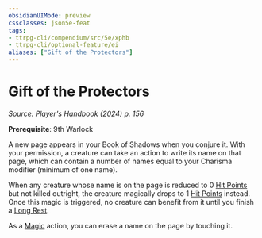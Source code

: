 ```yaml
---
obsidianUIMode: preview
cssclasses: json5e-feat
tags:
- ttrpg-cli/compendium/src/5e/xphb
- ttrpg-cli/optional-feature/ei
aliases: ["Gift of the Protectors"]
---
```

# Gift of the Protectors
*Source: Player's Handbook (2024) p. 156*  

**Prerequisite**: 9th Warlock

A new page appears in your Book of Shadows when you conjure it. With your permission, a creature can take an action to write its name on that page, which can contain a number of names equal to your Charisma modifier (minimum of one name).

When any creature whose name is on the page is reduced to 0 [Hit Points](Mechanics/rules/variant-rules/hit-points-xphb.md) but not killed outright, the creature magically drops to 1 [Hit Points](Mechanics/rules/variant-rules/hit-points-xphb.md) instead. Once this magic is triggered, no creature can benefit from it until you finish a [Long Rest](Mechanics/rules/variant-rules/long-rest-xphb.md).

As a [Magic](Mechanics/rules/actions.md#Magic) action, you can erase a name on the page by touching it.